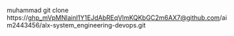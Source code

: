 muhammad
git clone https://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@github.com/aim2443456/alx-system_engineering-devops.git
